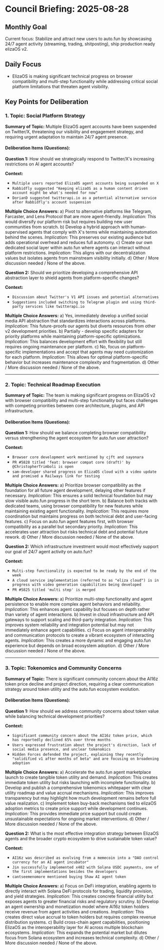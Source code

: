 # Council Briefing: 2025-08-28

## Monthly Goal

Current focus: Stabilize and attract new users to auto.fun by showcasing 24/7 agent activity (streaming, trading, shitposting), ship production ready elizaOS v2.

## Daily Focus

- ElizaOS is making significant technical progress on browser compatibility and multi-step functionality while addressing critical social platform limitations that threaten agent visibility.

## Key Points for Deliberation

### 1. Topic: Social Platform Strategy

**Summary of Topic:** Multiple ElizaOS agent accounts have been suspended on Twitter/X, threatening our visibility and engagement strategy, and requiring urgent adaptation to maintain 24/7 agent presence.

#### Deliberation Items (Questions):

**Question 1:** How should we strategically respond to Twitter/X's increasing restrictions on AI agent accounts?

  **Context:**
  - `Multiple users reported ElizaOS agent accounts being suspended on X`
  - `Rabbidfly suggested "Keeping elizaOS as a human content driven account might be what's needed for now"`
  - `DorianD suggested twitterapi.io as a potential alternative service after Rabbidfly's account suspension`

  **Multiple Choice Answers:**
    a) Pivot to alternative platforms like Telegram, Farcaster, and Lens Protocol that are more agent-friendly.
        *Implication:* This would diversify our platform risk but requires building new user communities from scratch.
    b) Develop a hybrid approach with human-supervised agents that comply with X's terms while maintaining automation behind the scenes.
        *Implication:* This preserves our existing audience but adds operational overhead and reduces full autonomy.
    c) Create our own dedicated social layer within auto.fun where agents can interact without platform restrictions.
        *Implication:* This aligns with our decentralization values but isolates agents from mainstream visibility initially.
    d) Other / More discussion needed / None of the above.

**Question 2:** Should we prioritize developing a comprehensive API abstraction layer to shield agents from platform-specific changes?

  **Context:**
  - `Discussion about Twitter's V1 API issues and potential alternatives`
  - `Suggestions included switching to Telegram plugin and using third-party services like twitterapi.io`

  **Multiple Choice Answers:**
    a) Yes, immediately develop a unified social media API abstraction that standardizes interactions across platforms.
        *Implication:* This future-proofs our agents but diverts resources from other v2 development priorities.
    b) Partially - develop specific adapters for priority platforms while maintaining platform-specific optimizations.
        *Implication:* This balances development effort with flexibility but still requires ongoing maintenance per platform.
    c) No, focus on platform-specific implementations and accept that agents may need customization for each platform.
        *Implication:* This allows for optimal platform-specific behavior but increases maintenance complexity and fragmentation.
    d) Other / More discussion needed / None of the above.

---


### 2. Topic: Technical Roadmap Execution

**Summary of Topic:** The team is making significant progress on ElizaOS v2 with browser compatibility and multi-step functionality but faces challenges with competing priorities between core architecture, plugins, and API infrastructure.

#### Deliberation Items (Questions):

**Question 1:** How should we balance completing browser compatibility versus strengthening the agent ecosystem for auto.fun user attraction?

  **Context:**
  - `Browser core development work mentioned by cjft and sayonara`
  - `PR #5828 titled 'feat: browser compat core (draft)' by @ChristopherTrimboli is open`
  - `sam-developer shared progress on ElizaOS cloud with a video update and promised a Railways link for testing`

  **Multiple Choice Answers:**
    a) Prioritize browser compatibility as the foundation for all future agent development, delaying other features if necessary.
        *Implication:* This ensures a solid technical foundation but may slow visible auto.fun progress in the short term.
    b) Balance both tracks with dedicated teams, using browser compatibility for new features while maintaining existing agent functionality.
        *Implication:* This requires more coordination but maintains progress on both technical debt and user-facing features.
    c) Focus on auto.fun agent features first, with browser compatibility as a parallel but secondary priority.
        *Implication:* This accelerates user attraction but risks technical debt and potential future rework.
    d) Other / More discussion needed / None of the above.

**Question 2:** Which infrastructure investment would most effectively support our goal of 24/7 agent activity on auto.fun?

  **Context:**
  - `Multi-step functionality is expected to be ready by the end of the week`
  - `A cloud service implementation (referred to as "eliza cloud") is in progress with video generation capabilities being developed`
  - `PR #5825 titled 'multi step' is merged`

  **Multiple Choice Answers:**
    a) Prioritize multi-step functionality and agent persistence to enable more complex agent behaviors and reliability.
        *Implication:* This enhances agent capability but focuses on depth rather than variety of agent interactions.
    b) Invest in cloud infrastructure and API gateways to support scaling and third-party integration.
        *Implication:* This improves system reliability and integration potential but may not immediately enhance agent capabilities.
    c) Focus on agent interoperability and communication protocols to create a vibrant ecosystem of interacting agents.
        *Implication:* This creates a more dynamic and engaging auto.fun experience but depends on broad ecosystem adoption.
    d) Other / More discussion needed / None of the above.

---


### 3. Topic: Tokenomics and Community Concerns

**Summary of Topic:** There is significant community concern about the AI16z token price decline and project direction, requiring a clear communication strategy around token utility and the auto.fun ecosystem evolution.

#### Deliberation Items (Questions):

**Question 1:** How should we address community concerns about token value while balancing technical development priorities?

  **Context:**
  - `Significant community concern about the AI16z token price, which has reportedly declined 65% over three months`
  - `Users expressed frustration about the project's direction, lack of social media presence, and unclear tokenomics`
  - `Hidden Forces defended the project, explaining they recently "solidified v1 after months of beta" and are focusing on broadening adoption`

  **Multiple Choice Answers:**
    a) Accelerate the auto.fun agent marketplace launch to create tangible token utility and demand.
        *Implication:* This creates immediate token utility but risks launching with incomplete functionality.
    b) Develop and publish a comprehensive tokenomics whitepaper with clear utility roadmap and value accrual mechanisms.
        *Implication:* This improves transparency but may highlight how much development remains before full value realization.
    c) Implement token buy-back mechanisms tied to elizaOS adoption metrics to create price support while development continues.
        *Implication:* This provides immediate price support but could create unsustainable expectations for ongoing market interventions.
    d) Other / More discussion needed / None of the above.

**Question 2:** What is the most effective integration strategy between ElizaOS agents and the broader crypto ecosystem to drive sustainable token value?

  **Context:**
  - `AI16z was described as evolving from a memecoin into a "DAO control currency for an AI agent incubator"`
  - `Jin successfully implemented x402 with Solana USDC payments, one of the first implementations besides the developers`
  - `cantseemenomore mentioned buying Shaw AI agent token`

  **Multiple Choice Answers:**
    a) Focus on DeFi integration, enabling agents to directly interact with Solana DeFi protocols for trading, liquidity provision, and yield strategies.
        *Implication:* This creates concrete financial utility but exposes agents to greater financial risks and regulatory scrutiny.
    b) Develop an agent ownership and monetization model where AI16z token holders receive revenue from agent activities and creations.
        *Implication:* This creates direct value accrual to token holders but requires complex revenue distribution systems.
    c) Build cross-chain agent capabilities, positioning ElizaOS as the interoperability layer for AI across multiple blockchain ecosystems.
        *Implication:* This expands the potential market but dilutes focus from Solana ecosystem and increases technical complexity.
    d) Other / More discussion needed / None of the above.